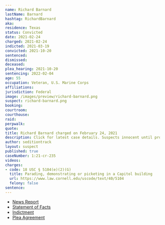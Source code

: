 ```yaml
---
name: Richard Barnard
lastName: Barnard
hashtag: RichardBarnard
aka:
residence: Texas
status: Convicted
date: 2021-02-24
charged: 2021-02-24
indicted: 2021-03-19
convicted: 2021-10-20
sentenced:
dismissed:
deceased:
plea_hearing: 2021-10-20
sentencing: 2022-02-04
age: 55
occupation: Veteran, U.S. Marine Corps
affiliations:
jurisdiction: Federal
image: /images/preview/richard-barnard.png
suspect: richard-barnard.png
booking:
courtroom:
courthouse:
raid:
perpwalk:
quote:
title: Richard Barnard charged on February 24, 2021
description: Click for latest case details. Suspects innocent until proven guilty.
author: seditiontrack
layout: suspect
published: true
caseNumber: 1:21-cr-235
videos:
charges:
- code: 18 USC § 5104(e)(2)(G)
  title: Parading, demonstrating or picketing in a Capitol building
  url: https://www.law.cornell.edu/uscode/text/40/5104
  felony: false
sentence:
---
```

- [News Report](https://www.dailymail.co.uk/news/article-9360743/Two-men-charged-Capitol-riot-posted-video-claiming-crashed-White-House.html)
- [Statement of Facts](https://www.justice.gov/usao-dc/case-multi-defendant/file/1443876/download)
- [Indictment](https://www.justice.gov/usao-dc/case-multi-defendant/file/1378236/download)
- [Plea Agreement](https://www.justice.gov/usao-dc/case-multi-defendant/file/1443871/download)
